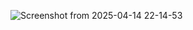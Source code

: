 ![Screenshot from 2025-04-14 22-14-53](https://github.com/user-attachments/assets/3baed326-d40c-49d1-a29e-a6ecf8f3afe4)
